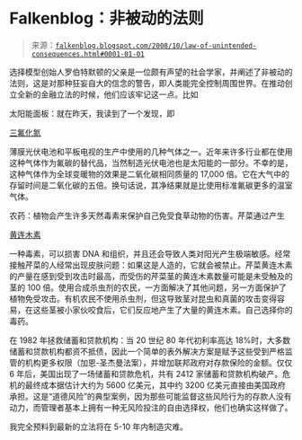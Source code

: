 <!--yml

分类：未分类

日期：2024-05-12 22:51:20

-->

# Falkenblog：非被动的法则

> 来源：[`falkenblog.blogspot.com/2008/10/law-of-unintended-consequences.html#0001-01-01`](http://falkenblog.blogspot.com/2008/10/law-of-unintended-consequences.html#0001-01-01)

选择模型创始人罗伯特默顿的父亲是一位颇有声望的社会学家，并阐述了非被动的法则，这是对那种狂妄自大的信念的警告，即人类能完全控制周围世界。在推动创立全新的金融立法的时候，他们应该牢记这一点。比如

太阳能面板：就在昨天，我读到了一个发现，即

[三氟化氮](http://ucsdnews.ucsd.edu/newsrel/science/10-08GreenhouseGas.asp)

薄膜光伏电池和平板电视的生产中使用的几种气体之一。近年来许多行业都在使用这种气体作为氟碳的替代品，当然制造光伏电池也是太阳能的一部分。不幸的是，这种气体作为全球变暖物的效果是二氧化碳相同质量的 17,000 倍。它在大气中的存留时间是二氧化碳的五倍。换句话说，其净结果就是比使用标准氟碳更多的温室气体。

农药：植物会产生许多天然毒素来保护自己免受食草动物的伤害。芹菜通过产生

[黄连木素](http://www3.interscience.wiley.com/journal/119261703/abstract?CRETRY=1&SRETRY=0)

一种毒素，可以损害 DNA 和组织，并且还会导致人类对阳光产生极端敏感。经常接触芹菜的人经常出现皮肤问题：如果这是人造的，它就会被禁止。芹菜黄连木素的产量在感到受到攻击时最高，而受伤的芹菜茎的黄连木素数量可能是未受触及的茎的 100 倍。使用合成杀虫剂的农民，一方面解决了其他问题，另一方面保护了植物免受攻击。有机农民不使用杀虫剂，但这导致茎对昆虫和真菌的攻击变得容易，在这些茎被小家伙咬食后，它们反应地产生了大量的黄连木素。自己选择你的毒药。

在 1982 年拯救储蓄和贷款机构：当 20 世纪 80 年代初利率高达 18%时，大多数储蓄和贷款机构都资不抵债，因此一个简单的表外解决方案是赋予这些受到严格监管的机构更多权限（加恩-圣杰曼法案），并增加联邦政府对存款保险的金额。仅仅 6 年后，美国出现了一场储蓄和贷款危机，共有 2412 家储蓄和贷款机构破产。危机的最终成本据估计大约为 5600 亿美元，其中约 3200 亿美元直接由美国政府承担。这是“道德风险”的典型案例，因为那些可能监督这些风险行为的存款人没有动力，而管理者基本上拥有一种无风险投注的自由选择权，他们也确实这样做了。

我完全预料到最新的立法将在 5-10 年内制造灾难。
